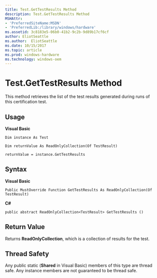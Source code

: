 ```yaml
---
title: Test.GetTestResults Method
description: Test.GetTestResults Method
MSHAttr:
- 'PreferredSiteName:MSDN'
- 'PreferredLib:/library/windows/hardware'
ms.assetid: 3c8183e5-06b0-41b2-9c2b-9d89b17cf6cf
author: EliotSeattle
ms.author:  EliotSeattle
ms.date: 10/15/2017
ms.topic: article
ms.prod: windows-hardware
ms.technology: windows-oem
---
```


# Test.GetTestResults Method


This method retrieves the list of the test results generated during runs of this certification test.

## <span id="Usage"></span><span id="usage"></span><span id="USAGE"></span>Usage


**Visual Basic**

`Dim instance As Test`

`Dim returnValue As ReadOnlyCollection(Of TestResult)`

`returnValue = instance.GetTestResults`

## <span id="Syntax"></span><span id="syntax"></span><span id="SYNTAX"></span>Syntax


**Visual Basic**

`Public MustOverride Function GetTestResults As ReadOnlyCollection(Of TestResult)`

**C#**

`public abstract ReadOnlyCollection<TestResult> GetTestResults ()`

## <span id="Return_Value"></span><span id="return_value"></span><span id="RETURN_VALUE"></span>Return Value


Returns **ReadOnlyCollection**, which is a collection of results for the test.

## <span id="Thread_Safety"></span><span id="thread_safety"></span><span id="THREAD_SAFETY"></span>Thread Safety


Any public static (**Shared** in Visual Basic) members of this type are thread safe. Any instance members are not guaranteed to be thread safe.

 

 






